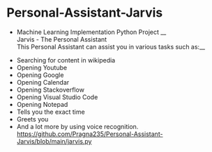 # Personal-Assistant-Jarvis

* Machine Learning Implementation Python Project
__ <br> Jarvis - The Personal Assistant
<br> This Personal Assistant can assist you in various tasks such as:__
- Searching for content in wikipedia
- Opening Youtube
- Opening Google
- Opening Calendar
- Opening Stackoverflow
- Opening Visual Studio Code
- Opening Notepad
- Tells you the exact time
- Greets you
- And a lot more by using voice recognition.
  <br> https://github.com/Pragna235/Personal-Assistant-Jarvis/blob/main/jarvis.py
